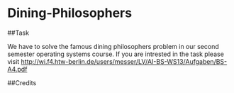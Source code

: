 Dining-Philosophers
===================

##Task

We have to solve the famous dining philosophers problem in our second semester operating systems course. If you are intrested in the task please visit http://wi.f4.htw-berlin.de/users/messer/LV/AI-BS-WS13/Aufgaben/BS-A4.pdf

##Credits



